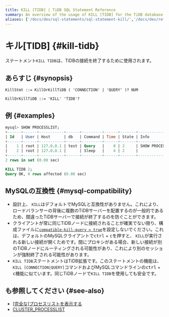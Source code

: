 ```yaml
---
title: KILL [TIDB] | TiDB SQL Statement Reference
summary: An overview of the usage of KILL [TIDB] for the TiDB database.
aliases: ['/docs/dev/sql-statements/sql-statement-kill/','/docs/dev/reference/sql/statements/kill/']
---
```


# キル[TIDB] {#kill-tidb}

ステートメント`KILL TIDB`は、TiDBの接続を終了するために使用されます。

## あらすじ {#synopsis}

```ebnf+diagram
KillStmt ::= KillOrKillTiDB ( 'CONNECTION' | 'QUERY' )? NUM

KillOrKillTiDB ::= 'KILL' 'TIDB'?
```

## 例 {#examples}

```sql
mysql> SHOW PROCESSLIST;
+------+------+-----------+------+---------+------+-------+------------------+
| Id   | User | Host      | db   | Command | Time | State | Info             |
+------+------+-----------+------+---------+------+-------+------------------+
|    1 | root | 127.0.0.1 | test | Query   |    0 | 2     | SHOW PROCESSLIST |
|    2 | root | 127.0.0.1 |      | Sleep   |    4 | 2     |                  |
+------+------+-----------+------+---------+------+-------+------------------+
2 rows in set (0.00 sec)

KILL TIDB 2;
Query OK, 0 rows affected (0.00 sec)
```

## MySQLの互換性 {#mysql-compatibility}

-   設計上、 `KILL`はデフォルトでMySQLと互換性がありません。これにより、ロードバランサーの背後に複数のTiDBサーバーを配置するのが一般的であるため、間違ったTiDBサーバーで接続が終了するのを防ぐことができます。
-   クライアントが常に同じTiDBノードに接続されることが確実でない限り、構成ファイルに[`compatible-kill-query = true`](/tidb-configuration-file.md#compatible-kill-query)を設定しないでください。これは、デフォルトのMySQLクライアントで<kbd>ctrl</kbd> + <kbd>c</kbd>を押すと、 `KILL`が実行される新しい接続が開くためです。間にプロキシがある場合、新しい接続が別のTiDBノードにルーティングされる可能性があり、これにより別のセッションが強制終了される可能性があります。
-   `KILL TIDB`ステートメントはTiDB拡張です。このステートメントの機能は、 `KILL [CONNECTION|QUERY]`コマンドおよびMySQLコマンドラインの<kbd>ctrl</kbd> + <kbd>c</kbd>機能に似ています。同じTiDBノードで`KILL TIDB`を使用しても安全です。

## も参照してください {#see-also}

-   [[完全な]プロセスリストを表示する](/sql-statements/sql-statement-show-processlist.md)
-   [CLUSTER_PROCESSLIST](/information-schema/information-schema-processlist.md#cluster_processlist)
